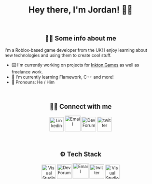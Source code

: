 

<h1 align="center"> Hey there, I'm Jordan! 👋🏻 </h1>

<br>

<h2 align="center">🧔🏻 Some info about me </h2>

I'm a Roblox-based game developer from the UK! I enjoy learning about new technologies and using them to create cool stuff.

- ⌨️ I'm currently working on projects for [Inkton Games](https://www.roblox.com/groups/7779922/Inkton-games#!/about) as well as freelance work.
- 📖 I'm currently learning Flamework, C++ and more!
- 🙂 Pronouns: He / Him

<br>

<h2 align="center">🤝🏻 Connect with me</h2>

<body>
    <div class="img1">
<p align='center'>
<a href="https://www.linkedin.com/in/jordan-chrimes-334495253/" target="_blank"><img src="https://icons.iconarchive.com/icons/alecive/flatwoken/64/Apps-Linkedin-icon.png" width="47" alt="Linkedin"></a>         <a href="mailto:J.Chrimes2002@gmail.com" target="_blank"><img src="https://icons.iconarchive.com/icons/wwalczyszyn/android-style-honeycomb/64/GMail-icon.png" width="52" alt="Email"></a>     <a href="https://devforum.roblox.com/u/realjaydev/summary" target="_blank"><img src="https://seeklogo.com/images/R/roblox-studio-logo-C006FB6F49-seeklogo.com.png" alt="Dev Forum" width=48></a>         <a href="https://twitter.com/Real_JayDev" target="_blank"><img src="https://icons.iconarchive.com/icons/alecive/flatwoken/64/Apps-Twitter-icon.png" alt="twitter" width=48></a>
<p/>
      
</div>
</body>

<br>
<h2 align="center">⚙️ Tech Stack </h2>

<body>
    <div class="img1">
<p align='center'>
<a href="https://code.visualstudio.com/" target="_blank"><img src="https://upload.wikimedia.org/wikipedia/commons/thumb/9/9a/Visual_Studio_Code_1.35_icon.svg/2048px-Visual_Studio_Code_1.35_icon.svg.png" width="47" alt="Visual Studio Code"></a>                <a href="https://www.typescriptlang.org/" target="_blank"><img src="https://upload.wikimedia.org/wikipedia/commons/thumb/4/4c/Typescript_logo_2020.svg/512px-Typescript_logo_2020.svg.png" alt="Dev Forum" width=48></a>         <a href="https://www.roblox.com/create" target="_blank"><img src="https://static.wikia.nocookie.net/logopedia/images/b/bb/Roblox_Player_2019.svg/revision/latest/scale-to-width-down/250?cb=20210627111844" width="52" alt="Email"></a>              <a href="https://roblox-ts.com/" target="_blank"><img src="https://roblox-ts.com/img/roblox-ts.svg" alt="twitter" width=48></a> <a href="https://luau-lang.org/" target="_blank"><img src="https://luau-lang.org/assets/images/luau-88.png" width="47" alt="Visual Studio Code"></a>
<p/>
      
</div>
</body>